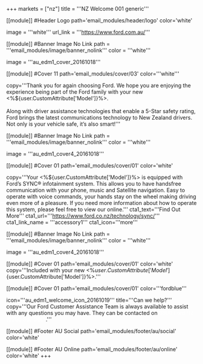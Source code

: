 +++
markets = ["nz"]
title = '''NZ Welcome 001 generic'''


[[module]] #Header Logo
path='email_modules/header/logo'
color='white'

  image = '''white'''
  url_link = '''https://www.ford.com.au/'''


[[module]] #Banner Image No Link
path = '''email_modules/image/banner_nolink'''
color = '''white'''

  image = '''au_edm1_cover_20161018'''


[[module]] #Cover 11
path='email_modules/cover/03'
color='''white'''

  copy='''Thank you for again choosing Ford. We hope you are enjoying the experience being part of the Ford family with your new <%${user.CustomAttribute['Model']}%>.<br /><br />Along with driver assistance technologies that enable a 5-Star safety rating, Ford brings the latest communications technology to New Zealand drivers. Not only is your vehicle safe, it’s also smart!'''
  

 [[module]] #Banner Image No Link
path = '''email_modules/image/banner_nolink'''
color = '''white'''

  image = '''au_edm1_cover4_20161018'''


[[module]] #Cover 01 
path='email_modules/cover/01'
color='white'

  copy='''Your <%${user.CustomAttribute['Model']}%> is equipped with Ford’s SYNC® infotainment system. This allows you to have handsfree communication with your phone, music and Satellite navigation. Easy to operate with voice commands, your hands stay on the wheel making driving even more of a pleasure. If you need more information about how to operate this system, please feel free to view our online.'''
  cta1_text='''Find Out More'''
  cta1_url='''https://www.ford.co.nz/technology/sync/'''
  cta1_link_name = '''accessory1'''
  cta1_icon='''more'''

[[module]] #Banner Image No Link
path = '''email_modules/image/banner_nolink'''
color = '''white'''

  image = '''au_edm1_cover4_20161018'''
  
[[module]] #Cover 01 
path='email_modules/cover/01'
color='white'
  copy='''Included with your new <%${user.CustomAttribute['Model']}%> is a 3 year/100,000km Warranty, 3 Year Roadside Assistance along with a 20,000km/12 Month Service intervals (whichever occurs first).<br /><br /> Within the next two months you will also receive from us an email to remind you to book in a Peace of Mind checkup. This complimentary check will ensure that you are happy with how your vehicle is running. It also provides the opportunity discuss any questions or concerns you may have around your new <%${user.CustomAttribute['Model']}%>.'''
 
  
[[module]] #Cover 01
path='email_modules/cover/01'
color='''fordblue'''

  icon='''au_edm1_welcome_icon_20161019'''
  title='''Can we help?'''
  copy='''Our Ford Customer Assistance Team is always available to assist with any questions you may have. They can be contacted on <span style="color:#FFFFFF">0800 Ford NZ (0200 367 369)</span>.'''


[[module]] #Footer AU Social
path='email_modules/footer/au/social'
color='white'


[[module]] #Footer AU Online
path='email_modules/footer/au/online'
color='white'
+++

